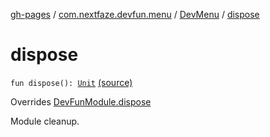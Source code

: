 [gh-pages](../../index.md) / [com.nextfaze.devfun.menu](../index.md) / [DevMenu](index.md) / [dispose](.)

# dispose

`fun dispose(): `[`Unit`](https://kotlinlang.org/api/latest/jvm/stdlib/kotlin/-unit/index.html) [(source)](https://github.com/NextFaze/dev-fun/tree/master/devfun-menu/src/main/java/com/nextfaze/devfun/menu/DeveloperMenu.kt#L97)

Overrides [DevFunModule.dispose](../../com.nextfaze.devfun.core/-dev-fun-module/dispose.md)

Module cleanup.


